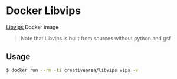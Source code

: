 # Docker Libvips

[Libvips](https://github.com/jcupitt/libvips) Docker image

> Note that Libvips is built from sources without python and gsf

## Usage

```bash
$ docker run --rm -ti creativearea/libvips vips -v
```
